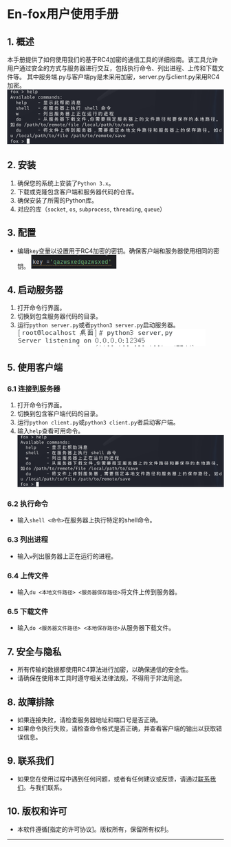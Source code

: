 # En-fox用户使用手册

## 1. 概述
本手册提供了如何使用我们的基于RC4加密的通信工具的详细指南。该工具允许用户通过安全的方式与服务器进行交互，包括执行命令、列出进程、上传和下载文件等。
其中服务端.py与客户端py是未采用加密，server.py与client.py采用RC4加密。
![alt text](./images/image1.png)


## 2. 安装
1. 确保您的系统上安装了`Python 3.x`。
2. 下载或克隆包含客户端和服务器代码的仓库。
3. 确保安装了所需的Python库。
4. 对应的库（`socket`, `os`, `subprocess`, `threading`, `queue`）

## 3. 配置
- 编辑`key`变量以设置用于RC4加密的密钥。确保客户端和服务器使用相同的密钥。
  ![alt text](./images/image2.png)

## 4. 启动服务器
1. 打开命令行界面。
2. 切换到包含服务器代码的目录。
3. 运行`python server.py`或者`python3 server.py`启动服务器。
   ![alt text](./images/image3.png)

## 5. 使用客户端
### 6.1 连接到服务器
1. 打开命令行界面。
2. 切换到包含客户端代码的目录。
3. 运行`python client.py`或`python3 client.py`者启动客户端。
4. 输入`help`查看可用命令。
![alt text](./images/image1.png)

### 6.2 执行命令
- 输入`shell <命令>`在服务器上执行特定的shell命令。

### 6.3 列出进程
- 输入`w`列出服务器上正在运行的进程。

### 6.4 上传文件
- 输入`du <本地文件路径> <服务器保存路径>`将文件上传到服务器。

### 6.5 下载文件
- 输入`do <服务器文件路径> <本地保存路径>`从服务器下载文件。

## 7. 安全与隐私
- 所有传输的数据都使用RC4算法进行加密，以确保通信的安全性。
- 请确保在使用本工具时遵守相关法律法规，不得用于非法用途。

## 8. 故障排除
- 如果连接失败，请检查服务器地址和端口号是否正确。
- 如果命令执行失败，请检查命令格式是否正确，并查看客户端的输出以获取错误信息。

## 9. 联系我们
- 如果您在使用过程中遇到任何问题，或者有任何建议或反馈，请通过[联系我们](https://github.com/GitHub-LP/EN-fox/issues)。与我们联系。

## 10. 版权和许可
- 本软件遵循[指定的许可协议]。版权所有，保留所有权利。

---

